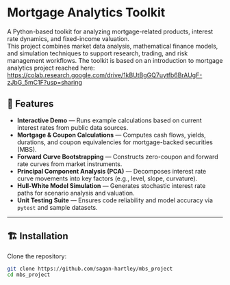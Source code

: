 # Mortgage Analytics Toolkit

A Python-based toolkit for analyzing mortgage-related products, interest rate dynamics, and fixed-income valuation.  
This project combines market data analysis, mathematical finance models, and simulation techniques to support research, trading, and risk management workflows. The toolkit is based on an introduction to mortgage analytics project reached here: 
https://colab.research.google.com/drive/1kBUtBgGQ7uytfb6BrAUgF-zJbG_5mC1F?usp=sharing

## 📌 Features

- **Interactive Demo** — Runs example calculations based on current interest rates from public data sources.
- **Mortgage & Coupon Calculations** — Computes cash flows, yields, durations, and coupon equivalencies for mortgage-backed securities (MBS).
- **Forward Curve Bootstrapping** — Constructs zero-coupon and forward rate curves from market instruments.
- **Principal Component Analysis (PCA)** — Decomposes interest rate curve movements into key factors (e.g., level, slope, curvature).
- **Hull-White Model Simulation** — Generates stochastic interest rate paths for scenario analysis and valuation.
- **Unit Testing Suite** — Ensures code reliability and model accuracy via `pytest` and sample datasets.

---

## 🏗️ Installation

Clone the repository:

```bash
git clone https://github.com/sagan-hartley/mbs_project
cd mbs_project
